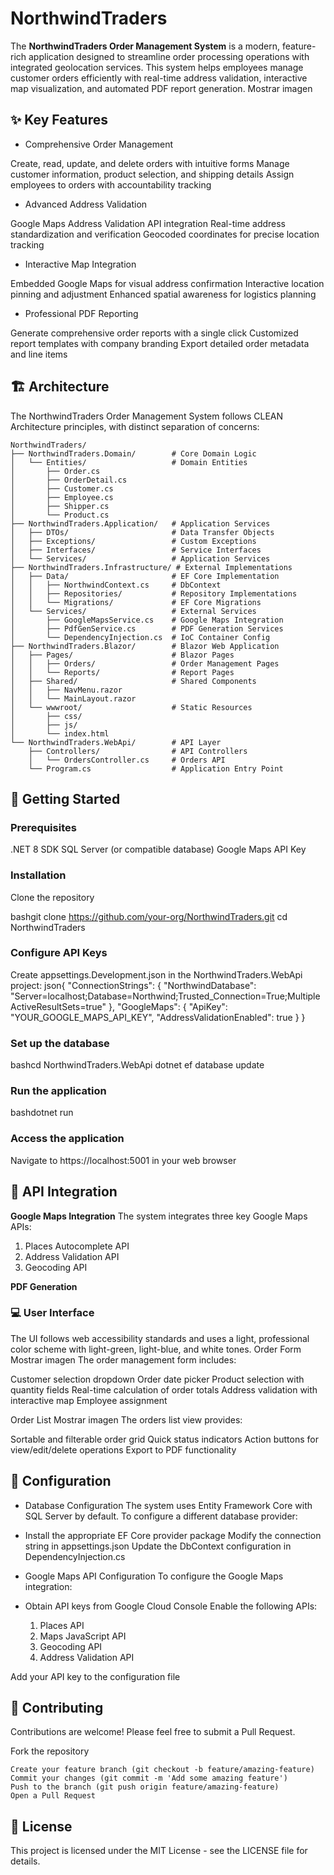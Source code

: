 ﻿# NorthwindTraders

The **NorthwindTraders Order Management System** is a modern, feature-rich application designed to streamline order processing operations with integrated geolocation services. This system helps employees manage customer orders efficiently with real-time address validation, interactive map visualization, and automated PDF report generation.
Mostrar imagen
## ✨ Key Features
- Comprehensive Order Management

Create, read, update, and delete orders with intuitive forms
Manage customer information, product selection, and shipping details
Assign employees to orders with accountability tracking


- Advanced Address Validation

Google Maps Address Validation API integration
Real-time address standardization and verification
Geocoded coordinates for precise location tracking


- Interactive Map Integration

Embedded Google Maps for visual address confirmation
Interactive location pinning and adjustment
Enhanced spatial awareness for logistics planning


- Professional PDF Reporting

Generate comprehensive order reports with a single click
Customized report templates with company branding
Export detailed order metadata and line items



## 🏗️ Architecture
The NorthwindTraders Order Management System follows CLEAN Architecture principles, with distinct separation of concerns:
```text
NorthwindTraders/
├── NorthwindTraders.Domain/        # Core Domain Logic
│   └── Entities/                   # Domain Entities
│       ├── Order.cs
│       ├── OrderDetail.cs
│       ├── Customer.cs
│       ├── Employee.cs
│       ├── Shipper.cs
│       └── Product.cs
├── NorthwindTraders.Application/   # Application Services
│   ├── DTOs/                       # Data Transfer Objects
│   ├── Exceptions/                 # Custom Exceptions
│   ├── Interfaces/                 # Service Interfaces
│   └── Services/                   # Application Services
├── NorthwindTraders.Infrastructure/ # External Implementations
│   ├── Data/                       # EF Core Implementation
│   │   ├── NorthwindContext.cs     # DbContext
│   │   ├── Repositories/           # Repository Implementations
│   │   └── Migrations/             # EF Core Migrations
│   └── Services/                   # External Services
│       ├── GoogleMapsService.cs    # Google Maps Integration
│       ├── PdfGenService.cs        # PDF Generation Services
│       └── DependencyInjection.cs  # IoC Container Config
├── NorthwindTraders.Blazor/        # Blazor Web Application
│   ├── Pages/                      # Blazor Pages
│   │   ├── Orders/                 # Order Management Pages
│   │   └── Reports/                # Report Pages
│   ├── Shared/                     # Shared Components
│   │   ├── NavMenu.razor
│   │   └── MainLayout.razor
│   └── wwwroot/                    # Static Resources
│       ├── css/
│       ├── js/
│       └── index.html
└── NorthwindTraders.WebApi/        # API Layer
    ├── Controllers/                # API Controllers
    │   └── OrdersController.cs     # Orders API
    └── Program.cs                  # Application Entry Point
```

## 🚀 Getting Started
### Prerequisites

.NET 8 SDK
SQL Server (or compatible database)
Google Maps API Key

### Installation

Clone the repository

bashgit clone https://github.com/your-org/NorthwindTraders.git
cd NorthwindTraders

### Configure API Keys

Create appsettings.Development.json in the NorthwindTraders.WebApi project:
json{
  "ConnectionStrings": {
    "NorthwindDatabase": "Server=localhost;Database=Northwind;Trusted_Connection=True;MultipleActiveResultSets=true"
  },
  "GoogleMaps": {
    "ApiKey": "YOUR_GOOGLE_MAPS_API_KEY",
    "AddressValidationEnabled": true
  }
}

### Set up the database

bashcd NorthwindTraders.WebApi
dotnet ef database update

### Run the application

bashdotnet run

### Access the application

Navigate to https://localhost:5001 in your web browser

## 🔌 API Integration
**Google Maps Integration**
The system integrates three key Google Maps APIs:
1. Places Autocomplete API
2. Address Validation API
3. Geocoding API

**PDF Generation**
### 💻 User Interface
The UI follows web accessibility standards and uses a light, professional color scheme with light-green, light-blue, and white tones.
Order Form
Mostrar imagen
The order management form includes:

Customer selection dropdown
Order date picker
Product selection with quantity fields
Real-time calculation of order totals
Address validation with interactive map
Employee assignment

Order List
Mostrar imagen
The orders list view provides:

Sortable and filterable order grid
Quick status indicators
Action buttons for view/edit/delete operations
Export to PDF functionality

## 🔧 Configuration
- Database Configuration
The system uses Entity Framework Core with SQL Server by default. To configure a different database provider:

- Install the appropriate EF Core provider package
Modify the connection string in appsettings.json
Update the DbContext configuration in DependencyInjection.cs

- Google Maps API Configuration
To configure the Google Maps integration:

- Obtain API keys from Google Cloud Console
Enable the following APIs:
    1. Places API
    1. Maps JavaScript API
    1. Geocoding API
    1. Address Validation API


Add your API key to the configuration file

## 🤝 Contributing
Contributions are welcome! Please feel free to submit a Pull Request.

Fork the repository
```
Create your feature branch (git checkout -b feature/amazing-feature)
Commit your changes (git commit -m 'Add some amazing feature')
Push to the branch (git push origin feature/amazing-feature)
Open a Pull Request
```

## 📝 License
This project is licensed under the MIT License - see the LICENSE file for details.